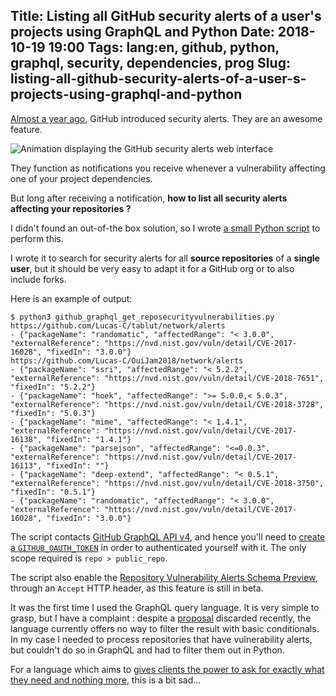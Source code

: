 Title: Listing all GitHub security alerts of a user's projects using GraphQL and Python
Date: 2018-10-19 19:00
Tags: lang:en, github, python, graphql, security, dependencies, prog
Slug: listing-all-github-security-alerts-of-a-user-s-projects-using-graphql-and-python
---
[Almost a year ago](https://blog.github.com/2017-11-16-introducing-security-alerts-on-github/), GitHub introduced security alerts. They are an awesome feature.

![Animation displaying the GitHub security alerts web interface](images/2018/10/github-security-alerts.gif)

They function as notifications you receive whenever a vulnerability affecting one of your project dependencies.

But long after receiving a notification, **how to list all security alerts affecting your repositories ?**

I didn't found an out-of-the box solution, so I wrote [a small Python script](https://github.com/Lucas-C/dotfiles_and_notes/blob/master/languages/python/github_graphql_get_reposecurityvulnerabilities.py) to perform this.

I wrote it to search for security alerts for all **source repositories** of a **single user**,
but it should be very easy to adapt it for a GitHub org or to also include forks.

Here is an example of output:
```
$ python3 github_graphql_get_reposecurityvulnerabilities.py
https://github.com/Lucas-C/tablut/network/alerts
- {"packageName": "randomatic", "affectedRange": "< 3.0.0", "externalReference": "https://nvd.nist.gov/vuln/detail/CVE-2017-16028", "fixedIn": "3.0.0"}
https://github.com/Lucas-C/OuiJam2018/network/alerts
- {"packageName": "ssri", "affectedRange": "< 5.2.2", "externalReference": "https://nvd.nist.gov/vuln/detail/CVE-2018-7651", "fixedIn": "5.2.2"}
- {"packageName": "hoek", "affectedRange": ">= 5.0.0,< 5.0.3", "externalReference": "https://nvd.nist.gov/vuln/detail/CVE-2018-3728", "fixedIn": "5.0.3"}
- {"packageName": "mime", "affectedRange": "< 1.4.1", "externalReference": "https://nvd.nist.gov/vuln/detail/CVE-2017-16138", "fixedIn": "1.4.1"}
- {"packageName": "parsejson", "affectedRange": "<=0.0.3", "externalReference": "https://nvd.nist.gov/vuln/detail/CVE-2017-16113", "fixedIn": ""}
- {"packageName": "deep-extend", "affectedRange": "< 0.5.1", "externalReference": "https://nvd.nist.gov/vuln/detail/CVE-2018-3750", "fixedIn": "0.5.1"}
- {"packageName": "randomatic", "affectedRange": "< 3.0.0", "externalReference": "https://nvd.nist.gov/vuln/detail/CVE-2017-16028", "fixedIn": "3.0.0"}
```

The script contacts [GitHub GraphQL API v4](https://developer.github.com/v4/),
and hence you'll need to [create a `GITHUB_OAUTH_TOKEN`](https://help.github.com/articles/creating-a-personal-access-token-for-the-command-line/)
in order to authenticated yourself with it. The only scope required is `repo > public_repo`.

The script also enable the [Repository Vulnerability Alerts Schema Preview](https://developer.github.com/v4/previews/#repository-vulnerability-alerts),
through an `Accept` HTTP header, as this feature is still in beta.

It was the first time I used the GraphQL query language.
It is very simple to grasp, but I have a complaint :
despite a [proposal](https://github.com/facebook/graphql/issues/271) discarded recently,
the language currently offers no way to filter the result with basic conditionals.
In my case I needed to process repositories that have vulnerability alerts,
but couldn't do so in GraphQL and had to filter them out in Python.

For a language which aims to [gives clients the power to ask for exactly what they need and nothing more](https://graphql.org),
this is a bit sad...


<style>
article img {
    display: block;
    margin: 0 auto;
    max-height: 30rem;
}
</style>
